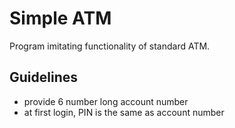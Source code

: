 # Simple ATM

Program imitating functionality of standard ATM.

## Guidelines 
- provide 6 number long account number
- at first login, PIN is the same as account number
